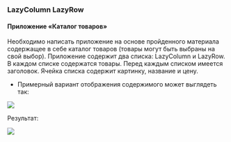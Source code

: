 ### LazyColumn LazyRow

#### Приложение «Каталог товаров»

Необходимо написать приложение на основе пройденного материала содержащее в себе каталог товаров (товары могут быть выбраны на свой выбор). Приложение содержит два списка: LazyColumn и LazyRow. В каждом списке содержатся товары. Перед каждым списком имеется заголовок. Ячейка списка содержит картинку, название и цену.

- Примерный вариант отображения содержимого может выглядеть так:

![](https://static.tildacdn.com/tild3135-3062-4434-a231-326464613165/e1.png)

Результат:

![](https://github.com/Slayder12/ProductCatalog/blob/main/assets/1.gif|300)
